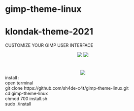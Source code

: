 # gimp-theme-linux
# klondak-theme-2021
  CUSTOMIZE YOUR GIMP USER INTERFACE

</div>

<div align="center">
  <img src="https://github.com/sh4de-c4t/gimp-theme-linux/blob/main/screen/1.png"/>
<img src="https://github.com/sh4de-c4t/gimp-theme-linux/blob/main/screen/2.png" />
  <br>
  
 #
<img src="https://github.com/sh4de-c4t/gimp-theme-linux/blob/main/screen/gimp.png" />

</div>
 install :<br>
 open terminal <br>
 git clone https://github.com/sh4de-c4t/gimp-theme-linux.git  <br>
 cd gimp-theme-linux  <br>
 chmod 700 install.sh  <br>
 sudo ./install <br>
 
